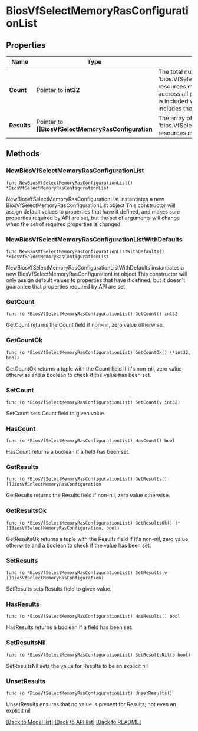# BiosVfSelectMemoryRasConfigurationList

## Properties

Name | Type | Description | Notes
------------ | ------------- | ------------- | -------------
**Count** | Pointer to **int32** | The total number of &#39;bios.VfSelectMemoryRasConfiguration&#39; resources matching the request, accross all pages. The &#39;Count&#39; attribute is included when the HTTP GET request includes the &#39;$inlinecount&#39; parameter. | [optional] 
**Results** | Pointer to [**[]BiosVfSelectMemoryRasConfiguration**](BiosVfSelectMemoryRasConfiguration.md) | The array of &#39;bios.VfSelectMemoryRasConfiguration&#39; resources matching the request. | [optional] 

## Methods

### NewBiosVfSelectMemoryRasConfigurationList

`func NewBiosVfSelectMemoryRasConfigurationList() *BiosVfSelectMemoryRasConfigurationList`

NewBiosVfSelectMemoryRasConfigurationList instantiates a new BiosVfSelectMemoryRasConfigurationList object
This constructor will assign default values to properties that have it defined,
and makes sure properties required by API are set, but the set of arguments
will change when the set of required properties is changed

### NewBiosVfSelectMemoryRasConfigurationListWithDefaults

`func NewBiosVfSelectMemoryRasConfigurationListWithDefaults() *BiosVfSelectMemoryRasConfigurationList`

NewBiosVfSelectMemoryRasConfigurationListWithDefaults instantiates a new BiosVfSelectMemoryRasConfigurationList object
This constructor will only assign default values to properties that have it defined,
but it doesn't guarantee that properties required by API are set

### GetCount

`func (o *BiosVfSelectMemoryRasConfigurationList) GetCount() int32`

GetCount returns the Count field if non-nil, zero value otherwise.

### GetCountOk

`func (o *BiosVfSelectMemoryRasConfigurationList) GetCountOk() (*int32, bool)`

GetCountOk returns a tuple with the Count field if it's non-nil, zero value otherwise
and a boolean to check if the value has been set.

### SetCount

`func (o *BiosVfSelectMemoryRasConfigurationList) SetCount(v int32)`

SetCount sets Count field to given value.

### HasCount

`func (o *BiosVfSelectMemoryRasConfigurationList) HasCount() bool`

HasCount returns a boolean if a field has been set.

### GetResults

`func (o *BiosVfSelectMemoryRasConfigurationList) GetResults() []BiosVfSelectMemoryRasConfiguration`

GetResults returns the Results field if non-nil, zero value otherwise.

### GetResultsOk

`func (o *BiosVfSelectMemoryRasConfigurationList) GetResultsOk() (*[]BiosVfSelectMemoryRasConfiguration, bool)`

GetResultsOk returns a tuple with the Results field if it's non-nil, zero value otherwise
and a boolean to check if the value has been set.

### SetResults

`func (o *BiosVfSelectMemoryRasConfigurationList) SetResults(v []BiosVfSelectMemoryRasConfiguration)`

SetResults sets Results field to given value.

### HasResults

`func (o *BiosVfSelectMemoryRasConfigurationList) HasResults() bool`

HasResults returns a boolean if a field has been set.

### SetResultsNil

`func (o *BiosVfSelectMemoryRasConfigurationList) SetResultsNil(b bool)`

 SetResultsNil sets the value for Results to be an explicit nil

### UnsetResults
`func (o *BiosVfSelectMemoryRasConfigurationList) UnsetResults()`

UnsetResults ensures that no value is present for Results, not even an explicit nil

[[Back to Model list]](../README.md#documentation-for-models) [[Back to API list]](../README.md#documentation-for-api-endpoints) [[Back to README]](../README.md)


